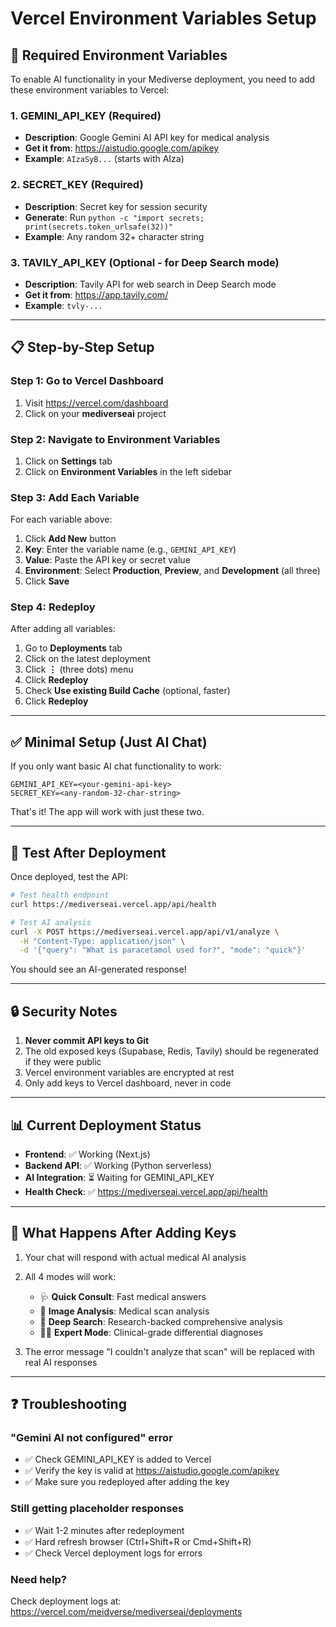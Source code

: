 # Vercel Environment Variables Setup

## 🔑 Required Environment Variables

To enable AI functionality in your Mediverse deployment, you need to add these environment variables to Vercel:

### 1. **GEMINI_API_KEY** (Required)
- **Description**: Google Gemini AI API key for medical analysis
- **Get it from**: https://aistudio.google.com/apikey
- **Example**: `AIzaSyB...` (starts with AIza)

### 2. **SECRET_KEY** (Required)
- **Description**: Secret key for session security
- **Generate**: Run `python -c "import secrets; print(secrets.token_urlsafe(32))"`
- **Example**: Any random 32+ character string

### 3. **TAVILY_API_KEY** (Optional - for Deep Search mode)
- **Description**: Tavily API for web search in Deep Search mode
- **Get it from**: https://app.tavily.com/
- **Example**: `tvly-...`

---

## 📋 Step-by-Step Setup

### Step 1: Go to Vercel Dashboard
1. Visit https://vercel.com/dashboard
2. Click on your **mediverseai** project

### Step 2: Navigate to Environment Variables
1. Click on **Settings** tab
2. Click on **Environment Variables** in the left sidebar

### Step 3: Add Each Variable
For each variable above:
1. Click **Add New** button
2. **Key**: Enter the variable name (e.g., `GEMINI_API_KEY`)
3. **Value**: Paste the API key or secret value
4. **Environment**: Select **Production**, **Preview**, and **Development** (all three)
5. Click **Save**

### Step 4: Redeploy
After adding all variables:
1. Go to **Deployments** tab
2. Click on the latest deployment
3. Click **⋮** (three dots) menu
4. Click **Redeploy**
5. Check **Use existing Build Cache** (optional, faster)
6. Click **Redeploy**

---

## ✅ Minimal Setup (Just AI Chat)

If you only want basic AI chat functionality to work:

```
GEMINI_API_KEY=<your-gemini-api-key>
SECRET_KEY=<any-random-32-char-string>
```

That's it! The app will work with just these two.

---

## 🧪 Test After Deployment

Once deployed, test the API:

```bash
# Test health endpoint
curl https://mediverseai.vercel.app/api/health

# Test AI analysis
curl -X POST https://mediverseai.vercel.app/api/v1/analyze \
  -H "Content-Type: application/json" \
  -d '{"query": "What is paracetamol used for?", "mode": "quick"}'
```

You should see an AI-generated response!

---

## 🔒 Security Notes

1. **Never commit API keys to Git**
2. The old exposed keys (Supabase, Redis, Tavily) should be regenerated if they were public
3. Vercel environment variables are encrypted at rest
4. Only add keys to Vercel dashboard, never in code

---

## 📊 Current Deployment Status

- **Frontend**: ✅ Working (Next.js)
- **Backend API**: ✅ Working (Python serverless)
- **AI Integration**: ⏳ Waiting for GEMINI_API_KEY
- **Health Check**: ✅ https://mediverseai.vercel.app/api/health

---

## 🚀 What Happens After Adding Keys

1. Your chat will respond with actual medical AI analysis
2. All 4 modes will work:
   - 🩺 **Quick Consult**: Fast medical answers
   - 📸 **Image Analysis**: Medical scan analysis
   - 🔬 **Deep Search**: Research-backed comprehensive analysis
   - 👨‍⚕️ **Expert Mode**: Clinical-grade differential diagnoses

3. The error message "I couldn't analyze that scan" will be replaced with real AI responses

---

## ❓ Troubleshooting

### "Gemini AI not configured" error
- ✅ Check GEMINI_API_KEY is added to Vercel
- ✅ Verify the key is valid at https://aistudio.google.com/apikey
- ✅ Make sure you redeployed after adding the key

### Still getting placeholder responses
- ✅ Wait 1-2 minutes after redeployment
- ✅ Hard refresh browser (Ctrl+Shift+R or Cmd+Shift+R)
- ✅ Check Vercel deployment logs for errors

### Need help?
Check deployment logs at: https://vercel.com/meidverse/mediverseai/deployments
